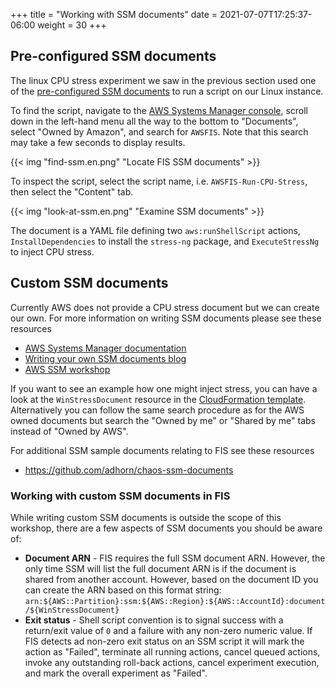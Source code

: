 +++
title = "Working with SSM documents"
date =  2021-07-07T17:25:37-06:00
weight = 30
+++

## Pre-configured SSM documents

The linux CPU stress experiment we saw in the previous section used one of the [pre-configured SSM documents](https://docs.aws.amazon.com/fis/latest/userguide/actions-ssm-agent.html#fis-ssm-docs) to run a script on our Linux instance. 

To find the script, navigate to the [AWS Systems Manager console](https://console.aws.amazon.com/systems-manager/documents?), scroll down in the left-hand menu all the way to the bottom to "Documents", select "Owned by Amazon", and search for `AWSFIS`. Note that this search may take a few seconds to display results.

{{< img "find-ssm.en.png" "Locate FIS SSM documents" >}}

To inspect the script, select the script name, i.e. `AWSFIS-Run-CPU-Stress`, then select the "Content" tab. 

{{< img "look-at-ssm.en.png" "Examine SSM documents" >}}

The document is a YAML file defining two `aws:runShellScript` actions, `InstallDependencies` to install the `stress-ng` package, and `ExecuteStressNg` to inject CPU stress. 

## Custom SSM documents

Currently AWS does not provide a CPU stress document but we can create our own. For more information on writing SSM documents please see these resources

* [AWS Systems Manager documentation](https://docs.aws.amazon.com/systems-manager/latest/userguide/sysman-ssm-docs.html)
* [Writing your own SSM documents blog](https://aws.amazon.com/blogs/mt/writing-your-own-aws-systems-manager-documents/)
* [AWS SSM workshop](https://workshop.aws-management.tools/ssm/capability_hands-on_labs/documents/)

If you want to see an example how one might inject stress, you can have a look at the `WinStressDocument` resource in the [CloudFormation template](https://github.com/aws-samples/aws-fault-injection-simulator-workshop/blob/main/resources/templates/cpu-stress/CPUStressInstances.yaml). Alternatively you can follow the same search procedure as for the AWS owned documents but search the "Owned by me" or "Shared by me" tabs instead of "Owned by AWS".

For additional SSM sample documents relating to FIS see these resources

* https://github.com/adhorn/chaos-ssm-documents

### Working with custom SSM documents in FIS

While writing custom SSM documents is outside the scope of this workshop, there are a few aspects of SSM documents you should be aware of:

* **Document ARN** - FIS requires the full SSM document ARN. However, the only time SSM will list the full document ARN is if the document is shared from another account. However, based on the document ID you can create the ARN based on this format string: `arn:${AWS::Partition}:ssm:${AWS::Region}:${AWS::AccountId}:document/${WinStressDocument}`
* **Exit status** - Shell script convention is to signal success with a return/exit value of `0` and a failure with any non-zero numeric value. If FIS detects ad non-zero exit status on an SSM script it will mark the action as "Failed", terminate all running actions, cancel queued actions, invoke any outstanding roll-back actions, cancel experiment execution, and mark the overall experiment as "Failed".

